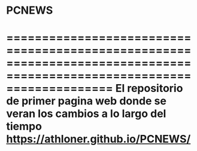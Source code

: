 # PCNEWS
=======================================================================================================================
El repositorio de primer pagina web donde se veran los cambios a lo largo del tiempo https://athloner.github.io/PCNEWS/
=======================================================================================================================

